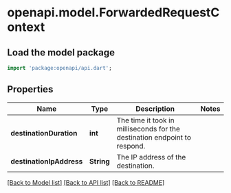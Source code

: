 # openapi.model.ForwardedRequestContext

## Load the model package
```dart
import 'package:openapi/api.dart';
```

## Properties
Name | Type | Description | Notes
------------ | ------------- | ------------- | -------------
**destinationDuration** | **int** | The time it took in milliseconds for the destination endpoint to respond. | 
**destinationIpAddress** | **String** | The IP address of the destination. | 

[[Back to Model list]](../README.md#documentation-for-models) [[Back to API list]](../README.md#documentation-for-api-endpoints) [[Back to README]](../README.md)



